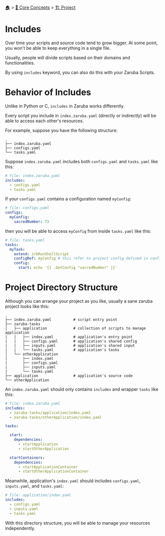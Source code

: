 <!--startTocHeader-->
[🏠](../../README.md) > [🧠 Core Concepts](../README.md) > [🏗️ Project](README.md)
# Includes
<!--endTocHeader-->

Over time your scripts and source code tend to grow bigger. At some point, you won't be able to keep everything in a single file.

Usually, people will divide scripts based on their domains and functionalities.

By using `includes` keyword, you can also do this with your Zaruba Scripts.

# Behavior of Includes

Unlike in Python or C, `includes` in Zaruba works differently.

Every script you include in `index.zaruba.yaml` (directly or indirectly) will be able to access each other's resources.

For example, suppose you have the following structure:

```
.
├── index.zaruba.yaml
├── configs.yaml
└── tasks.yaml
```

Suppose `index.zaruba.yaml` includes both `configs.yaml` and `tasks.yaml` like this:

```yaml
# file: index.zaruba.yaml
includes:
  - configs.yaml
  - tasks.yaml
```

If your `configs.yaml` contains a configuration named `myConfig`:

```yaml
# file: configs.yaml
configs:
  myConfig:
    sacredNumber: 73
```

then you will be able to access `myConfig` from inside `tasks.yaml` like this:

```yaml
# file: tasks.yaml
tasks:
  myTask:
    extend: zrbRunShellScript
    configRef: myConfig # this refer to project config defined in configs.yaml
    config:
      start: echo '{{ .GetConfig "sacredNumber" }}'
```

# Project Directory Structure

Although you can arrange your project as you like, usually a sane zaruba project looks like this:

```
.
├── index.zaruba.yaml          # script entry point
├── zaruba-tasks
│   ├── application            # collection of scripts to manage application
|   |   ├── index.yaml         # application's entry point
|   |   ├── configs.yaml       # application's shared config
|   |   ├── inputs.yaml        # application's shared input
|   |   └── tasks.yaml         # application's tasks
│   └── otherApplication
|       ├── index.yaml
|       ├── configs.yaml
|       ├── inputs.yaml
|       └── tasks.yaml
├── application                # application's source code
└── otherApplication
```

An `index.zaruba.yaml` should only contains `includes` and wrapper `tasks` like this:

```yaml
# file: index.zaruba.yaml
includes:
  - zaruba-tasks/application/index.yaml
  - zaruba-tasks/otherApplication/index.yaml

tasks:

  start:
    dependencies:
      - startApplication
      - startOtherApplication

  startContainers:
    dependencies:
      - startApplicationContainer
      - startOtherApplicationContainer
```

Meanwhile, application's `index.yaml` should includes `configs.yaml`, `inputs.yaml`, and `tasks.yaml`:

```yaml
# file: application/index.yaml
includes:
  - configs.yaml
  - inputs.yaml
  - tasks.yaml
```
With this directory structure, you will be able to manage your resources independently.


<!--startTocSubTopic-->
<!--endTocSubTopic-->